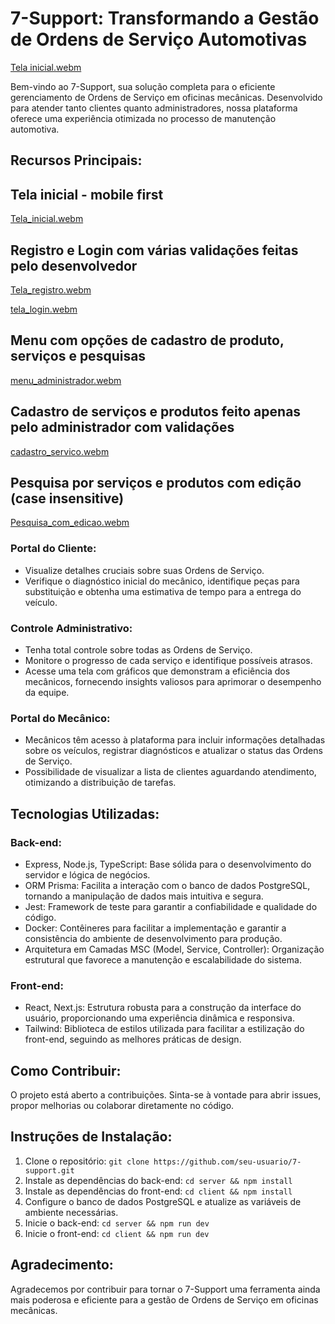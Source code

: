 # 7-Support: Transformando a Gestão de Ordens de Serviço Automotivas

[Tela inicial.webm](https://github.com/CleytonAlves07/7-Support/assets/89083420/50a9bffb-4cf7-43f1-be94-ee60cecd0e53)


Bem-vindo ao 7-Support, sua solução completa para o eficiente gerenciamento de Ordens de Serviço em oficinas mecânicas. Desenvolvido para atender tanto clientes quanto administradores, nossa plataforma oferece uma experiência otimizada no processo de manutenção automotiva.

## Recursos Principais:

## Tela inicial - mobile first

[Tela_inicial.webm](https://github.com/CleytonAlves07/7-Support/assets/89083420/7cae621b-c6e2-4a26-8cd5-cd1b15ba2e3e)




## Registro e Login com várias validações feitas pelo desenvolvedor

[Tela_registro.webm](https://github.com/CleytonAlves07/7-Support/assets/89083420/8ba2aee8-8466-40e6-8603-23ef0479f0fd)


[tela_login.webm](https://github.com/CleytonAlves07/7-Support/assets/89083420/4974cca2-8e1c-45cd-b588-40bedecf6b24)

## Menu com opções de cadastro de produto, serviços e pesquisas
[menu_administrador.webm](https://github.com/CleytonAlves07/7-Support/assets/89083420/7e08172c-eae8-4cc1-9f00-77e043f7b7b2)

## Cadastro de serviços e produtos feito apenas pelo administrador com validações

[cadastro_servico.webm](https://github.com/CleytonAlves07/7-Support/assets/89083420/0240208e-bdf7-44ba-9c29-e649cebfed81)

## Pesquisa por serviços e produtos com edição (case insensitive)

[Pesquisa_com_edicao.webm](https://github.com/CleytonAlves07/7-Support/assets/89083420/d61b1ee1-fb1b-48b3-93e1-976a9ef96513)




### Portal do Cliente:
- Visualize detalhes cruciais sobre suas Ordens de Serviço.
- Verifique o diagnóstico inicial do mecânico, identifique peças para substituição e obtenha uma estimativa de tempo para a entrega do veículo.

### Controle Administrativo:
- Tenha total controle sobre todas as Ordens de Serviço.
- Monitore o progresso de cada serviço e identifique possíveis atrasos.
- Acesse uma tela com gráficos que demonstram a eficiência dos mecânicos, fornecendo insights valiosos para aprimorar o desempenho da equipe.

### Portal do Mecânico:
- Mecânicos têm acesso à plataforma para incluir informações detalhadas sobre os veículos, registrar diagnósticos e atualizar o status das Ordens de Serviço.
- Possibilidade de visualizar a lista de clientes aguardando atendimento, otimizando a distribuição de tarefas.

## Tecnologias Utilizadas:

### Back-end:
- Express, Node.js, TypeScript: Base sólida para o desenvolvimento do servidor e lógica de negócios.
- ORM Prisma: Facilita a interação com o banco de dados PostgreSQL, tornando a manipulação de dados mais intuitiva e segura.
- Jest: Framework de teste para garantir a confiabilidade e qualidade do código.
- Docker: Contêineres para facilitar a implementação e garantir a consistência do ambiente de desenvolvimento para produção.
- Arquitetura em Camadas MSC (Model, Service, Controller): Organização estrutural que favorece a manutenção e escalabilidade do sistema.

### Front-end:
- React, Next.js: Estrutura robusta para a construção da interface do usuário, proporcionando uma experiência dinâmica e responsiva.
- Tailwind: Biblioteca de estilos utilizada para facilitar a estilização do front-end, seguindo as melhores práticas de design.

## Como Contribuir:

O projeto está aberto a contribuições. Sinta-se à vontade para abrir issues, propor melhorias ou colaborar diretamente no código.

## Instruções de Instalação:

1. Clone o repositório: `git clone https://github.com/seu-usuario/7-support.git` 
2. Instale as dependências do back-end: `cd server && npm install`
3. Instale as dependências do front-end: `cd client && npm install`
4. Configure o banco de dados PostgreSQL e atualize as variáveis de ambiente necessárias.
5. Inicie o back-end: `cd server && npm run dev`
6. Inicie o front-end: `cd client && npm run dev`

## Agradecimento:

Agradecemos por contribuir para tornar o 7-Support uma ferramenta ainda mais poderosa e eficiente para a gestão de Ordens de Serviço em oficinas mecânicas.
